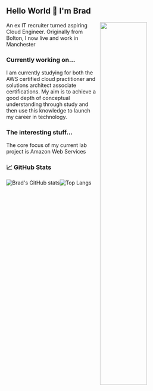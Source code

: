 ## Hello World 👋 I'm Brad
<img align="right" width="50%" src="https://user-images.githubusercontent.com/81243809/114013399-65abb900-985f-11eb-84b8-27d0853ecf26.gif"> 

An ex IT recruiter turned aspiring Cloud Engineer. Originally from Bolton, I now live and work in Manchester 

### Currently working on...
I am currently studying for both the AWS certified cloud practitioner and solutions architect associate certifications. My aim is to achieve a good depth of conceptual understanding through study and then use this knowledge to launch my career in technology.

### The interesting stuff...
The core focus of my current lab project is Amazon Web Services

### 📈 GitHub Stats

![Brad's GitHub stats](https://github-readme-stats.vercel.app/api?username=btyldesley3&theme=dark&show_icons=true)![Top Langs](https://github-readme-stats.vercel.app/api/top-langs/?username=btyldesley3&theme=dark) 
